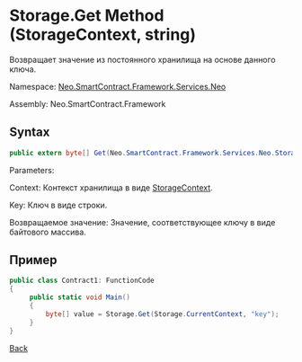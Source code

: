 # Storage.Get Method (StorageContext, string)

Возвращает значение из постоянного хранилища на основе данного ключа.

Namespace: [Neo.SmartContract.Framework.Services.Neo](../../neo.md)

Assembly: Neo.SmartContract.Framework

## Syntax

```c#
public extern byte[] Get(Neo.SmartContract.Framework.Services.Neo.StorageContext context, string key)
```

Parameters:

Context: Контекст хранилища в виде [StorageContext](../StorageContext.md).

Key: Ключ в виде строки.

Возвращаемое значение: Значение, соответствующее ключу в виде байтового массива.

## Пример

```c#
public class Contract1: FunctionCode
{
     public static void Main()
     {
         byte[] value = Storage.Get(Storage.CurrentContext, "key");
     }
}
```



[Back](../Storage.md)
